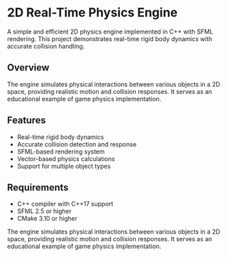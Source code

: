 # 2D Real-Time Physics Engine

A simple and efficient 2D physics engine implemented in C++ with SFML rendering. This project demonstrates real-time rigid body dynamics with accurate collision handling.

## Overview

The engine simulates physical interactions between various objects in a 2D space, providing realistic motion and collision responses. It serves as an educational example of game physics implementation.

## Features

- Real-time rigid body dynamics
- Accurate collision detection and response
- SFML-based rendering system
- Vector-based physics calculations
- Support for multiple object types

## Requirements

- C++ compiler with C++17 support
- SFML 2.5 or higher
- CMake 3.10 or higher

The engine simulates physical interactions between various objects in a 2D space, providing realistic motion and collision responses. It serves as an educational example of game physics implementation.
